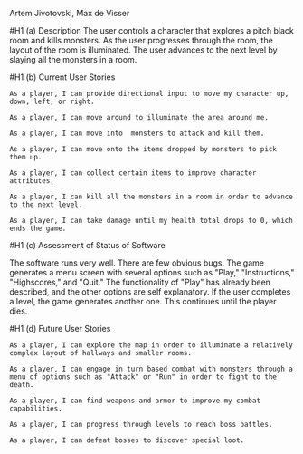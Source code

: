 Artem Jivotovski, Max de Visser

#H1 (a) Description
The user controls a character that explores a pitch black room and kills monsters. As the user progresses through the room, the layout of the room is illuminated. The user advances to the next level by slaying all the monsters in a room.

#H1 (b) Current User Stories
    
    As a player, I can provide directional input to move my character up, down, left, or right.
    
    As a player, I can move around to illuminate the area around me.
    
    As a player, I can move into  monsters to attack and kill them.
    
    As a player, I can move onto the items dropped by monsters to pick them up.
    
    As a player, I can collect certain items to improve character attributes.
    
    As a player, I can kill all the monsters in a room in order to advance to the next level.
    
    As a player, I can take damage until my health total drops to 0, which ends the game.
    

#H1 (c) Assessment of Status of Software

The software runs very well. There are few obvious bugs. The game generates a menu screen with several options such as "Play," "Instructions," "Highscores," and "Quit." The functionality of "Play" has already been described, and the other options are self explanatory. If the user completes a level, the game generates another one. This continues until the player dies.

#H1 (d) Future User Stories

    As a player, I can explore the map in order to illuminate a relatively complex layout of hallways and smaller rooms.

    As a player, I can engage in turn based combat with monsters through a menu of options such as "Attack" or "Run" in order to fight to the death.
    
    As a player, I can find weapons and armor to improve my combat capabilities.
    
    As a player, I can progress through levels to reach boss battles.
    
    As a player, I can defeat bosses to discover special loot.
    
    
